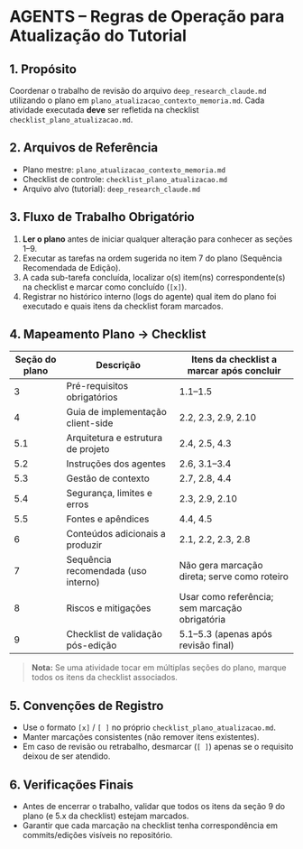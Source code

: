 # AGENTS – Regras de Operação para Atualização do Tutorial

## 1. Propósito
Coordenar o trabalho de revisão do arquivo `deep_research_claude.md` utilizando o plano em `plano_atualizacao_contexto_memoria.md`. Cada atividade executada **deve** ser refletida na checklist `checklist_plano_atualizacao.md`.

## 2. Arquivos de Referência
- Plano mestre: `plano_atualizacao_contexto_memoria.md`
- Checklist de controle: `checklist_plano_atualizacao.md`
- Arquivo alvo (tutorial): `deep_research_claude.md`

## 3. Fluxo de Trabalho Obrigatório
1. **Ler o plano** antes de iniciar qualquer alteração para conhecer as seções 1–9.
2. Executar as tarefas na ordem sugerida no item 7 do plano (Sequência Recomendada de Edição).
3. A cada sub-tarefa concluída, localizar o(s) item(ns) correspondente(s) na checklist e marcar como concluído (`[x]`).
4. Registrar no histórico interno (logs do agente) qual item do plano foi executado e quais itens da checklist foram marcados.

## 4. Mapeamento Plano → Checklist
| Seção do plano | Descrição | Itens da checklist a marcar após concluir |
| --- | --- | --- |
| 3 | Pré-requisitos obrigatórios | 1.1–1.5 |
| 4 | Guia de implementação client-side | 2.2, 2.3, 2.9, 2.10 |
| 5.1 | Arquitetura e estrutura de projeto | 2.4, 2.5, 4.3 |
| 5.2 | Instruções dos agentes | 2.6, 3.1–3.4 |
| 5.3 | Gestão de contexto | 2.7, 2.8, 4.4 |
| 5.4 | Segurança, limites e erros | 2.3, 2.9, 2.10 |
| 5.5 | Fontes e apêndices | 4.4, 4.5 |
| 6 | Conteúdos adicionais a produzir | 2.1, 2.2, 2.3, 2.8 |
| 7 | Sequência recomendada (uso interno) | Não gera marcação direta; serve como roteiro |
| 8 | Riscos e mitigações | Usar como referência; sem marcação obrigatória |
| 9 | Checklist de validação pós-edição | 5.1–5.3 (apenas após revisão final) |

> **Nota:** Se uma atividade tocar em múltiplas seções do plano, marque todos os itens da checklist associados.

## 5. Convenções de Registro
- Use o formato `[x]` / `[ ]` no próprio `checklist_plano_atualizacao.md`.
- Manter marcações consistentes (não remover itens existentes).
- Em caso de revisão ou retrabalho, desmarcar (`[ ]`) apenas se o requisito deixou de ser atendido.

## 6. Verificações Finais
- Antes de encerrar o trabalho, validar que todos os itens da seção 9 do plano (e 5.x da checklist) estejam marcados.
- Garantir que cada marcação na checklist tenha correspondência em commits/edições visíveis no repositório.
